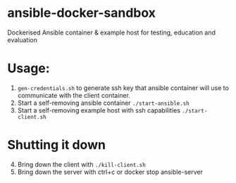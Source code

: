 # ansible-docker-sandbox

Dockerised Ansible container & example host for testing, education and evaluation

# Usage:
1. `gen-credentials.sh` to generate ssh key that ansible container will use to communicate with the client container.
2. Start a self-removing ansible container `./start-ansible.sh`
3. Start a self-removing example host with ssh capabilities `./start-client.sh`

# Shutting it down
4. Bring down the client with `./kill-client.sh`
5. Bring down the server with ctrl+c or docker stop ansible-server
